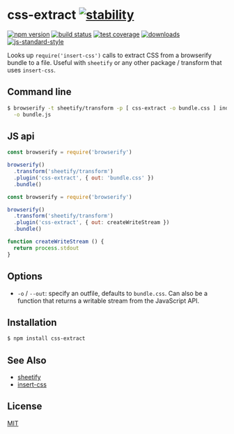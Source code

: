 # css-extract [![stability][0]][1]
[![npm version][2]][3] [![build status][4]][5] [![test coverage][6]][7]
[![downloads][8]][9] [![js-standard-style][10]][11]

Looks up `require('insert-css')` calls to extract CSS from a browserify bundle
to a file. Useful with `sheetify` or any other package / transform that uses
`insert-css`.

## Command line
```sh
$ browserify -t sheetify/transform -p [ css-extract -o bundle.css ] index.js \
  -o bundle.js
```

## JS api
```js
const browserify = require('browserify')

browserify()
  .transform('sheetify/transform')
  .plugin('css-extract', { out: 'bundle.css' })
  .bundle()
```

```js
const browserify = require('browserify')

browserify()
  .transform('sheetify/transform')
  .plugin('css-extract', { out: createWriteStream })
  .bundle()

function createWriteStream () {
  return process.stdout
}
```

## Options
- `-o` / `--out`: specify an outfile, defaults to `bundle.css`. Can also be a
  function that returns a writable stream from the JavaScript API.

## Installation
```sh
$ npm install css-extract
```

## See Also
- [sheetify](https://github.com/stackcss/sheetify)
- [insert-css](https://github.com/substack/insert-css)

## License
[MIT](https://tldrlegal.com/license/mit-license)

[0]: https://img.shields.io/badge/stability-stable-green.svg?style=flat-square
[1]: https://nodejs.org/api/documentation.html#documentation_stability_index
[2]: https://img.shields.io/npm/v/css-extract.svg?style=flat-square
[3]: https://npmjs.org/package/css-extract
[4]: https://img.shields.io/travis/stackcss/css-extract/master.svg?style=flat-square
[5]: https://travis-ci.org/stackcss/css-extract
[6]: https://img.shields.io/codecov/c/github/stackcss/css-extract/master.svg?style=flat-square
[7]: https://codecov.io/github/stackcss/css-extract
[8]: http://img.shields.io/npm/dm/css-extract.svg?style=flat-square
[9]: https://npmjs.org/package/css-extract
[10]: https://img.shields.io/badge/code%20style-standard-brightgreen.svg?style=flat-square
[11]: https://github.com/feross/standard
